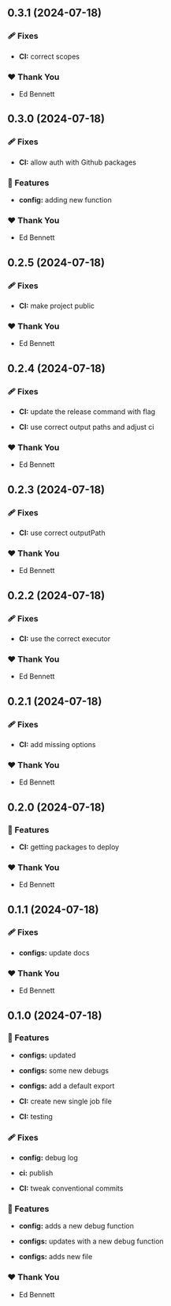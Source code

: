 ## 0.3.1 (2024-07-18)


### 🩹 Fixes

- **CI:** correct scopes


### ❤️  Thank You

- Ed Bennett

## 0.3.0 (2024-07-18)


### 🩹 Fixes

- **CI:** allow auth with Github packages


### 🚀 Features

- **config:** adding new function


### ❤️  Thank You

- Ed Bennett

## 0.2.5 (2024-07-18)


### 🩹 Fixes

- **CI:** make project public


### ❤️  Thank You

- Ed Bennett

## 0.2.4 (2024-07-18)


### 🩹 Fixes

- **CI:** update the release command with  flag

- **CI:** use correct output paths and adjust ci


### ❤️  Thank You

- Ed Bennett

## 0.2.3 (2024-07-18)


### 🩹 Fixes

- **CI:** use correct outputPath


### ❤️  Thank You

- Ed Bennett

## 0.2.2 (2024-07-18)


### 🩹 Fixes

- **CI:** use the correct executor


### ❤️  Thank You

- Ed Bennett

## 0.2.1 (2024-07-18)


### 🩹 Fixes

- **CI:** add missing options


### ❤️  Thank You

- Ed Bennett

## 0.2.0 (2024-07-18)


### 🚀 Features

- **CI:** getting packages to deploy


### ❤️  Thank You

- Ed Bennett

## 0.1.1 (2024-07-18)


### 🩹 Fixes

- **configs:** update docs


### ❤️  Thank You

- Ed Bennett

## 0.1.0 (2024-07-18)


### 🚀 Features

- **configs:** updated

- **configs:** some new debugs

- **configs:** add a default export

- **CI:** create new single job file

- **CI:** testing


### 🩹 Fixes

- **config:** debug log

- **ci:** publish

- **CI:** tweak conventional commits


### 🚀 Features

- **config:** adds a new debug function

- **configs:** updates with a new debug function

- **configs:** adds new file


### ❤️  Thank You

- Ed Bennett